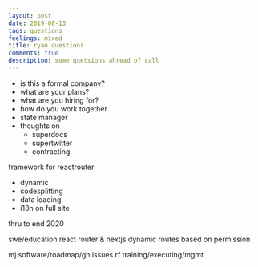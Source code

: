 ```yaml
---
layout: post
date: 2019-08-13
tags: questions
feelings: mixed
title: ryan questions
comments: true
description: some quetsions ahread of call
---
```


- is this a formal company?
- what are your plans? 
- what are you hiring for?
- how do you work together
- state manager
- thoughts on
  - superdocs
  - supertwitter
  - contracting
 
framework for reactrouter
- dynamic
- codesplitting
- data loading
- i18n
 on full site


thru to end 2020

swe/education
react router & nextjs
dynamic routes based on permission


mj software/roadmap/gh issues
rf training/executing/mgmt
